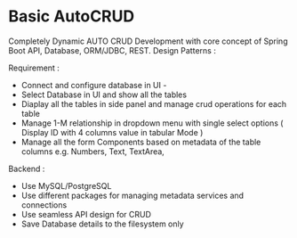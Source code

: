 # Basic AutoCRUD
Completely Dynamic AUTO CRUD Development with core concept of Spring Boot API, Database, ORM/JDBC, REST.
Design Patterns : 

Requirement : 
- Connect and configure database in UI - 
- Select Database in UI and show all the tables
- Diaplay all the tables in side panel and manage crud operations for each table
- Manage 1-M relationship in dropdown menu with single select options ( Display ID with 4 columns value in tabular Mode )
- Manage all the form Components based on metadata of the table columns e.g. Numbers, Text, TextArea, 

Backend : 
- Use MySQL/PostgreSQL
- Use different packages for managing metadata services and connections
- Use seamless API design for CRUD
- Save Database details to the filesystem only
